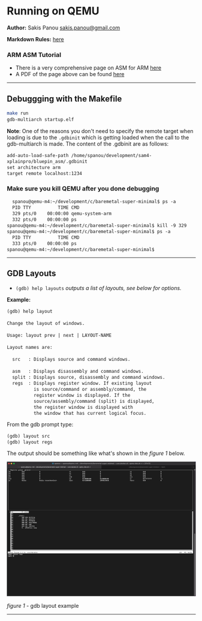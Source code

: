 # Running on QEMU

__Author:__ Sakis Panou <sakis.panou@gmail.com>

__Markdown Rules:__ [here](https://www.markdownguide.org/basic-syntax/)

### ARM ASM Tutorial
- There is a very comprehensive page on ASM for ARM [here](https://www.mikrocontroller.net/articles/ARM-ASM-Tutorial)
- A PDF of the page above can be found [here](./ARM-ASM-Tutorial.pdf)
***

## Debuggging with the Makefile

```bash
make run
gdb-multiarch startup.elf
```
**Note**: One of the reasons you don't need to specify the remote target when loading
is due to the ```.gdbinit``` which is getting loaded when the call to the gdb-multiarch is made. The content of the .gdbinit are as follows:
```
add-auto-load-safe-path /home/spanou/development/sam4-xplainpro/bluepin_asm/.gdbinit
set architecture arm
target remote localhost:1234
```

### Make sure you kill QEMU after you done debugging
```
  spanou@qemu-m4:~/development/c/baremetal-super-minimal$ ps -a
  PID TTY          TIME CMD
  329 pts/0    00:00:00 qemu-system-arm
  332 pts/0    00:00:00 ps
spanou@qemu-m4:~/development/c/baremetal-super-minimal$ kill -9 329
spanou@qemu-m4:~/development/c/baremetal-super-minimal$ ps -a
  PID TTY          TIME CMD
  333 pts/0    00:00:00 ps
spanou@qemu-m4:~/development/c/baremetal-super-minimal$ 
```
***


## GDB Layouts
- `(gdb) help layouts`  _outputs a list of layouts, see below for options._

__Example:__

```
(gdb) help layout

Change the layout of windows.

Usage: layout prev | next | LAYOUT-NAME

Layout names are:

  src   : Displays source and command windows.

  asm   : Displays disassembly and command windows.
  split : Displays source, disassembly and command windows.
  regs  : Displays register window. If existing layout
          is source/command or assembly/command, the
          register window is displayed. If the
          source/assembly/command (split) is displayed,
          the register window is displayed with
          the window that has current logical focus.
```
From the gdb prompt type:
```
(gdb) layout src
(gdb) layout regs
```

The output should be something like what's shown in the _figure 1_ below.

![Layout with Src and Regs](./layout_src_regs-simple.png)

_figure 1_ - gdb layout example


***

